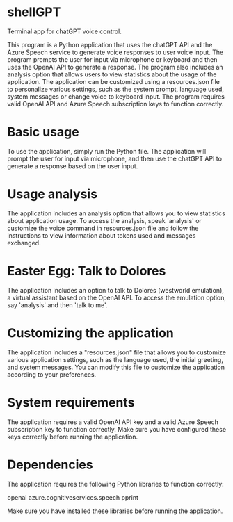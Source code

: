 # shellGPT
Terminal app for chatGPT voice control.

This program is a Python application that uses the chatGPT API and the Azure Speech service to generate voice responses to user voice input. The program prompts the user for input via microphone or keyboard and then uses the OpenAI API to generate a response. The program also includes an analysis option that allows users to view statistics about the usage of the application. The application can be customized using a resources.json file to personalize various settings, such as the system prompt,  language used, system messages or change voice to keyboard input. The program requires valid OpenAI API and Azure Speech subscription keys to function correctly.

# Basic usage
To use the application, simply run the Python file. The application will prompt the user for input via microphone, and then use the chatGPT API to generate a response based on the user input. 

# Usage analysis
The application includes an analysis option that allows you to view statistics about application usage. To access the analysis, speak 'analysis' or customize the voice command in resources.json file and follow the instructions to view information about tokens used and messages exchanged.

# Easter Egg: Talk to Dolores
The application includes an option to talk to Dolores (westworld emulation), a virtual assistant based on the OpenAI API. To access the emulation option, say 'analysis' and then 'talk to me'.

# Customizing the application
The application includes a "resources.json" file that allows you to customize various application settings, such as the language used, the initial greeting, and system messages. You can modify this file to customize the application according to your preferences.

# System requirements
The application requires a valid OpenAI API key and a valid Azure Speech subscription key to function correctly. Make sure you have configured these keys correctly before running the application.

# Dependencies
The application requires the following Python libraries to function correctly:

openai
azure.cognitiveservices.speech
pprint

Make sure you have installed these libraries before running the application.
